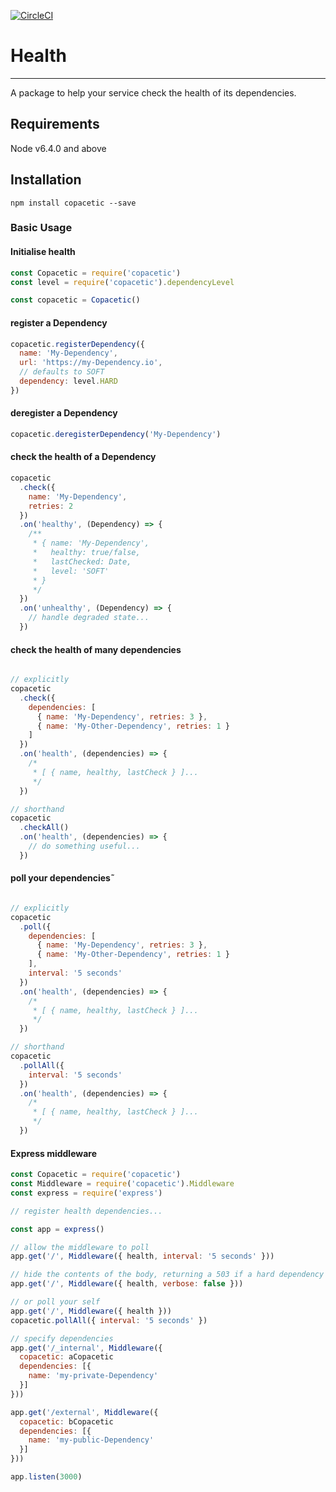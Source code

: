 [![CircleCI](https://circleci.com/gh/fresh8/copacetic.svg?style=svg)](https://circleci.com/gh/fresh8/copacetic)

# Health
---
A package to help your service check the health of its dependencies.

## Requirements
Node v6.4.0 and above

## Installation
```
npm install copacetic --save
```

### Basic Usage

#### Initialise health
```javascript
const Copacetic = require('copacetic')
const level = require('copacetic').dependencyLevel

const copacetic = Copacetic()
```

#### register a Dependency
```javascript
copacetic.registerDependency({
  name: 'My-Dependency',
  url: 'https://my-Dependency.io',
  // defaults to SOFT
  dependency: level.HARD
})
```

#### deregister a Dependency
```javascript
copacetic.deregisterDependency('My-Dependency')
```

#### check the health of a Dependency
```javascript
copacetic
  .check({
    name: 'My-Dependency',
    retries: 2
  })
  .on('healthy', (Dependency) => {
    /**
     * { name: 'My-Dependency',
     *   healthy: true/false,
     *   lastChecked: Date,
     *   level: 'SOFT'
     * }
     */
  })
  .on('unhealthy', (Dependency) => {
    // handle degraded state...
  })
```

#### check the health of many dependencies
```javascript

// explicitly
copacetic
  .check({
    dependencies: [
      { name: 'My-Dependency', retries: 3 },
      { name: 'My-Other-Dependency', retries: 1 }
    ]
  })
  .on('health', (dependencies) => {
    /*
     * [ { name, healthy, lastCheck } ]...
     */
  })

// shorthand
copacetic
  .checkAll()
  .on('health', (dependencies) => {
    // do something useful...
  })

```

#### poll your dependencies˜
```javascript

// explicitly
copacetic
  .poll({
    dependencies: [
      { name: 'My-Dependency', retries: 3 },
      { name: 'My-Other-Dependency', retries: 1 }
    ],
    interval: '5 seconds'
  })
  .on('health', (dependencies) => {
    /*
     * [ { name, healthy, lastCheck } ]...
     */
  })

// shorthand
copacetic
  .pollAll({
    interval: '5 seconds'
  })
  .on('health', (dependencies) => {
    /*
     * [ { name, healthy, lastCheck } ]...
     */
  })
```

#### Express middleware
```javascript
const Copacetic = require('copacetic')
const Middleware = require('copacetic').Middleware
const express = require('express')

// register health dependencies...

const app = express()

// allow the middleware to poll
app.get('/', Middleware({ health, interval: '5 seconds' }))

// hide the contents of the body, returning a 503 if a hard dependency failure
app.get('/', Middleware({ health, verbose: false }))

// or poll your self
app.get('/', Middleware({ health }))
copacetic.pollAll({ interval: '5 seconds' })

// specify dependencies
app.get('/_internal', Middleware({
  copacetic: aCopacetic
  dependencies: [{
    name: 'my-private-Dependency'
  }]
}))

app.get('/external', Middleware({
  copacetic: bCopacetic
  dependencies: [{
    name: 'my-public-Dependency'
  }]
}))

app.listen(3000)

```

